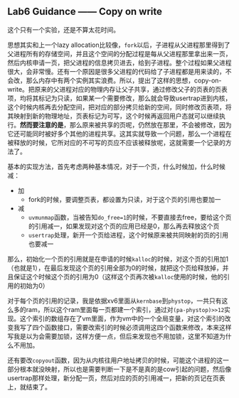## Lab6 Guidance  —— Copy on write

这个只有一个实验，还是不算太花时间。

思想其实和上一个lazy allocation比较像，`fork`以后，子进程从父进程那里得到了父进程所有的存储空间，并且这个空间的分配过程是每从父进程那里拿出来一页，然后内核申请一页，把父进程的信息拷贝进去，给到子进程。整个过程如果父进程很大，会非常慢。还有一个原因是很多父进程的代码给了子进程都是用来读的，不会改，那么内存中有两个实例其实浪费。所以，提出了这样的思想，copy-on-write。把原来的父进程对应的物理内存让父子共享，通过修改父子的页表的页表项，均将其标记为只读，如果某一个需要修改，那么就会导致usertrap进到内核，这个时候内核再去分配空间，把对应的部分拷贝给新的空间，同时修改页表项，将其映射到新的物理地址，页表标记为可写，这个时候再返回用户态就可以继续执行。**然而要注意的是**，那么原来被共享的页呢，仍然放在那里，不会被修改，因为它还可能同时被好多个其他的进程共享。这其实就导致一个问题，那么一个进程在被释放的时候，它所对应的不可写的页应不应该被释放呢，这就需要一个记录的方法了。

基本的实现方法，首先考虑两种基本情况，对于一个页，什么时候加，什么时候减：

+ 加
  + fork的时候，要调整页表，都设置为只读，对于这个页的引用也要加一
+ 减
  + `uvmunmap`函数，当被告知`do_free=1`的时候，不要直接去free，要给这个页的引用减一，如果发现对这个页的应用已经是0，那么再去释放这个页
  + `usertrap`处理，新开一个页给进程，这个时候原来被共同映射的页的引用也要减一

那么，初始化一个页的引用就是在申请的时候`kalloc`的时候，对这个页的引用加1（也就是1），在最后发现这个页的引用全部为0的时候，就把这个页给释放掉，并且保证这个时候这个页的引用为0（这样这个页再次被`kalloc`使用的时候，他的引用的初始为0）

对于每个页的引用的记录，我是依据xv6里面从`kernbase`到`phystop`，一共只有这么多的ram，所以这个ram里面每一页都建一个索引，通过对`(pa-phystop)>>12`实现。这个索引的数组存在了vm里面，作为vm中的一个全局变量，对这个索引的改变我写了四个函数接口，需要改索引的时候必须调用这四个函数来修改，本来这样写我是以为会需要加锁，这样方便一点，但后来发现也不用加锁，这里不知道为什么不用加。

还有要改`copyout`函数，因为从内核往用户地址拷贝的时候，可能这个进程的这一部分根本就没映射，所以也是需要判断一下是不是真的是cow引起的问题，然后像usertrap那样处理，新分配一页，然后对应的页的引用减一，把新的页记在页表上，就结束了。

